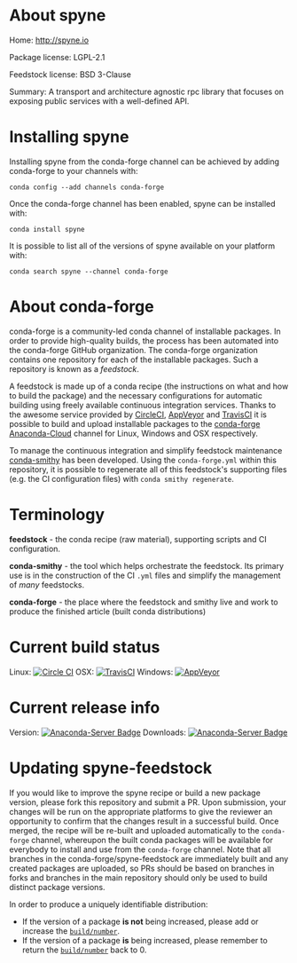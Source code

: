 About spyne
===========

Home: http://spyne.io

Package license: LGPL-2.1

Feedstock license: BSD 3-Clause

Summary: A transport and architecture agnostic rpc library that focuses on exposing public services with a well-defined API.



Installing spyne
================

Installing spyne from the conda-forge channel can be achieved by adding conda-forge to your channels with:

```
conda config --add channels conda-forge
```

Once the conda-forge channel has been enabled, spyne can be installed with:

```
conda install spyne
```

It is possible to list all of the versions of spyne available on your platform with:

```
conda search spyne --channel conda-forge
```


About conda-forge
=================

conda-forge is a community-led conda channel of installable packages.
In order to provide high-quality builds, the process has been automated into the
conda-forge GitHub organization. The conda-forge organization contains one repository
for each of the installable packages. Such a repository is known as a *feedstock*.

A feedstock is made up of a conda recipe (the instructions on what and how to build
the package) and the necessary configurations for automatic building using freely
available continuous integration services. Thanks to the awesome service provided by
[CircleCI](https://circleci.com/), [AppVeyor](http://www.appveyor.com/)
and [TravisCI](https://travis-ci.org/) it is possible to build and upload installable
packages to the [conda-forge](https://anaconda.org/conda-forge)
[Anaconda-Cloud](http://docs.anaconda.org/) channel for Linux, Windows and OSX respectively.

To manage the continuous integration and simplify feedstock maintenance
[conda-smithy](http://github.com/conda-forge/conda-smithy) has been developed.
Using the ``conda-forge.yml`` within this repository, it is possible to regenerate all of
this feedstock's supporting files (e.g. the CI configuration files) with ``conda smithy regenerate``.


Terminology
===========

**feedstock** - the conda recipe (raw material), supporting scripts and CI configuration.

**conda-smithy** - the tool which helps orchestrate the feedstock.
                   Its primary use is in the construction of the CI ``.yml`` files
                   and simplify the management of *many* feedstocks.

**conda-forge** - the place where the feedstock and smithy live and work to
                  produce the finished article (built conda distributions)

Current build status
====================

Linux: [![Circle CI](https://circleci.com/gh/conda-forge/spyne-feedstock.svg?style=shield)](https://circleci.com/gh/conda-forge/spyne-feedstock)
OSX: [![TravisCI](https://travis-ci.org/conda-forge/spyne-feedstock.svg?branch=master)](https://travis-ci.org/conda-forge/spyne-feedstock)
Windows: [![AppVeyor](https://ci.appveyor.com/api/projects/status/github/conda-forge/spyne-feedstock?svg=True)](https://ci.appveyor.com/project/conda-forge/spyne-feedstock/branch/master)

Current release info
====================
Version: [![Anaconda-Server Badge](https://anaconda.org/conda-forge/spyne/badges/version.svg)](https://anaconda.org/conda-forge/spyne)
Downloads: [![Anaconda-Server Badge](https://anaconda.org/conda-forge/spyne/badges/downloads.svg)](https://anaconda.org/conda-forge/spyne)


Updating spyne-feedstock
========================

If you would like to improve the spyne recipe or build a new
package version, please fork this repository and submit a PR. Upon submission,
your changes will be run on the appropriate platforms to give the reviewer an
opportunity to confirm that the changes result in a successful build. Once
merged, the recipe will be re-built and uploaded automatically to the
`conda-forge` channel, whereupon the built conda packages will be available for
everybody to install and use from the `conda-forge` channel.
Note that all branches in the conda-forge/spyne-feedstock are
immediately built and any created packages are uploaded, so PRs should be based
on branches in forks and branches in the main repository should only be used to
build distinct package versions.

In order to produce a uniquely identifiable distribution:
 * If the version of a package **is not** being increased, please add or increase
   the [``build/number``](http://conda.pydata.org/docs/building/meta-yaml.html#build-number-and-string).
 * If the version of a package **is** being increased, please remember to return
   the [``build/number``](http://conda.pydata.org/docs/building/meta-yaml.html#build-number-and-string)
   back to 0.
